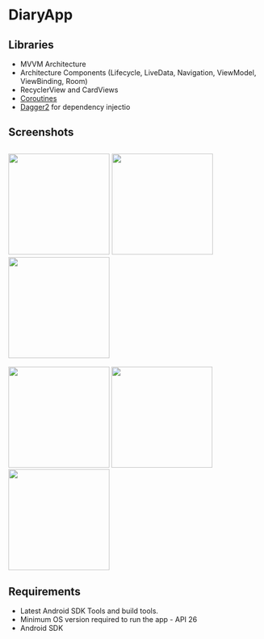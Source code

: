 # DiaryApp

## Libraries
+ MVVM Architecture
+ Architecture Components (Lifecycle, LiveData, Navigation, ViewModel, ViewBinding, Room)
+ RecyclerView and CardViews
+ [Coroutines](https://kotlinlang.org/docs/coroutines-overview.html)
+ [Dagger2](https://github.com/google/dagger) for dependency injectio

## Screenshots
<img src="https://user-images.githubusercontent.com/99405613/180948909-7d2c2460-e91d-45e6-b340-f02cf3222b03.jpg" width="200"> <img src="https://user-images.githubusercontent.com/99405613/180958130-6f047922-3003-4a63-aff6-12a3226e7227.jpg" width="200">
<img src="https://user-images.githubusercontent.com/99405613/180948908-008feaca-dc6b-4ec5-8209-13144b959026.jpg" width="200">
---
<img src="https://user-images.githubusercontent.com/99405613/180948904-bb79ce53-7e14-49bd-9cfd-6fb94380874c.jpg" width="200"> <img src="https://user-images.githubusercontent.com/99405613/180948913-4ba7afa7-3732-4f24-8439-b09202407c5a.jpg" width="200">
<img src="https://user-images.githubusercontent.com/99405613/180958544-602d5445-f73b-4873-80fc-788e5951da47.gif" width="200">



## Requirements
+ Latest Android SDK Tools and build tools.
+ Minimum OS version required to run the app - API 26
+ Android SDK
